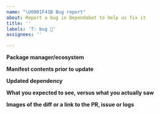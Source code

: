 ```yaml
---
name: "\U0001F41B Bug report"
about: Report a bug in Dependabot to help us fix it
title: ''
labels: 'T: bug 🐞'
assignees: ''

---
```


<!-- Please search existing issues to avoid creating duplicates. -->

<!-- The Dependabot team is currently at reduced capacity, because of this our
response times on issues will be slower than we'd like. -->

<!-- The more information you can provide, the easier it will be to reproduce the issue and find a fix -->

**Package manager/ecosystem**
<!-- ruby:bundler, javascript, docker.. etc -->
**Manifest contents prior to update**
<!-- If applicable, link to package.json, Gemfile.. etc -->
**Updated dependency**
<!-- If applicable, the dependency name and to and from versions -->
**What you expected to see, versus what you actually saw**
<!-- A clear and concise description of what you expected to happen -->
**Images of the diff or a link to the PR, issue or logs**
<!-- If applicable, add links to public PR's or Issues that Dependabot opened, and/or
paste in any related logs -->
